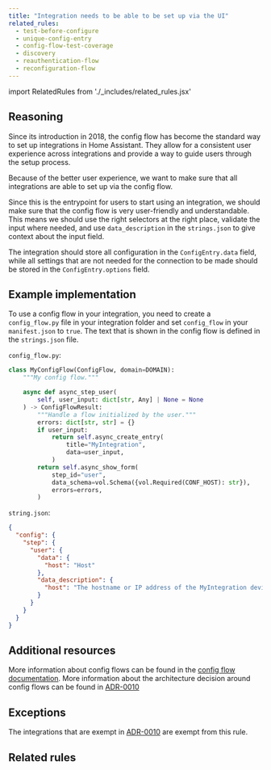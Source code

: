 ```yaml
---
title: "Integration needs to be able to be set up via the UI"
related_rules:
  - test-before-configure
  - unique-config-entry
  - config-flow-test-coverage
  - discovery
  - reauthentication-flow
  - reconfiguration-flow
---
```

import RelatedRules from './_includes/related_rules.jsx'

## Reasoning

Since its introduction in 2018, the config flow has become the standard way to set up integrations in Home Assistant.
They allow for a consistent user experience across integrations and provide a way to guide users through the setup process.

Because of the better user experience, we want to make sure that all integrations are able to set up via the config flow.

Since this is the entrypoint for users to start using an integration, we should make sure that the config flow is very user-friendly and understandable.
This means we should use the right selectors at the right place, validate the input where needed, and use `data_description` in the `strings.json` to give context about the input field.

The integration should store all configuration in the `ConfigEntry.data` field, while all settings that are not needed for the connection to be made should be stored in the `ConfigEntry.options` field.

## Example implementation

To use a config flow in your integration, you need to create a `config_flow.py` file in your integration folder and set `config_flow` in your `manifest.json` to `true`.
The text that is shown in the config flow is defined in the `strings.json` file.

`config_flow.py`:
```python
class MyConfigFlow(ConfigFlow, domain=DOMAIN):
    """My config flow."""

    async def async_step_user(
        self, user_input: dict[str, Any] | None = None
    ) -> ConfigFlowResult:
        """Handle a flow initialized by the user."""
        errors: dict[str, str] = {}
        if user_input:
            return self.async_create_entry(
                title="MyIntegration",
                data=user_input,
            )
        return self.async_show_form(
            step_id="user",
            data_schema=vol.Schema({vol.Required(CONF_HOST): str}),
            errors=errors,
        )
```

`string.json`: 
```json
{
  "config": {
    "step": {
      "user": {
        "data": {
          "host": "Host"
        },
        "data_description": {
          "host": "The hostname or IP address of the MyIntegration device."
        }
      }
    }
  }
}
```

## Additional resources

More information about config flows can be found in the [config flow documentation](/docs/config_entries_config_flow_handler).
More information about the architecture decision around config flows can be found in [ADR-0010](https://github.com/home-assistant/architecture/blob/master/adr/0010-integration-configuration.md)

## Exceptions

The integrations that are exempt in [ADR-0010](https://github.com/home-assistant/architecture/blob/master/adr/0010-integration-configuration.md) are exempt from this rule.

## Related rules

<RelatedRules relatedRules={frontMatter.related_rules}></RelatedRules>